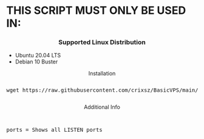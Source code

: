 <h1> THIS SCRIPT MUST ONLY BE USED IN: </h1>
<h3 align="center">Supported Linux Distribution</h3>
<p align="center">
  <ul>
    <li>Ubuntu 20.04 LTS</li>
    <li>Debian 10 Buster</li>
  </ul>
</p>
<p align="center"><bold>Installation </bold></p>
<pre><p>wget https://raw.githubusercontent.com/crixsz/BasicVPS/main/first.sh && chmod +x firsh.sh && ./first.sh<p></pre>
<p align="center"><bold>Additional Info</bold></p>
<pre>
<p>
ports = Shows all LISTEN ports
<p>
</pre>
